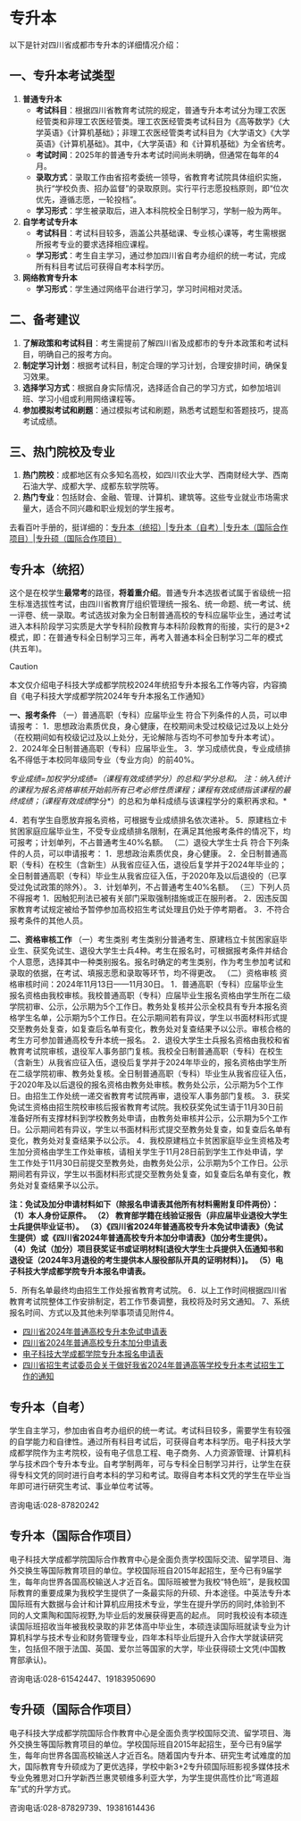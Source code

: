 # 专升本

以下是针对四川省成都市专升本的详细情况介绍：

## 一、专升本考试类型
1. **普通专升本**
    - **考试科目**：根据四川省教育考试院的规定，普通专升本考试分为理工农医经管类和非理工农医经管类。理工农医经管类考试科目为《高等数学》《大学英语》《计算机基础》；非理工农医经管类考试科目为《大学语文》《大学英语》《计算机基础》。其中，《大学英语》和《计算机基础》为全省统考。
    - **考试时间**：2025年的普通专升本考试时间尚未明确，但通常在每年的4月。
    - **录取方式**：录取工作由省招考委统一领导，省教育考试院具体组织实施，执行“学校负责、招办监督”的录取原则。实行平行志愿投档原则，即“位次优先，遵循志愿，一轮投档”。
    - **学习形式**：学生被录取后，进入本科院校全日制学习，学制一般为两年。
3. **自学考试专升本**
    - **考试科目**：考试科目较多，涵盖公共基础课、专业核心课等，考生需根据所报考专业的要求选择相应课程。
    - **学习形式**：考生自主学习，通过参加四川省自考办组织的统一考试，完成所有科目考试后可获得自考本科学历。
4. **网络教育专升本**
    - **学习形式**：学生通过网络平台进行学习，学习时间相对灵活。

## 二、备考建议
1. **了解政策和考试科目**：考生需提前了解四川省及成都市的专升本政策和考试科目，明确自己的报考方向。
2. **制定学习计划**：根据考试科目，制定合理的学习计划，合理安排时间，确保复习效果。
3. **选择学习方式**：根据自身实际情况，选择适合自己的学习方式，如参加培训班、学习小组或利用网络课程等。
4. **参加模拟考试和刷题**：通过模拟考试和刷题，熟悉考试题型和答题技巧，提高考试成绩。

## 三、热门院校及专业

1. **热门院校**：成都地区有众多知名高校，如四川农业大学、西南财经大学、西南石油大学、成都大学、成都东软学院等。
2. **热门专业**：包括财会、金融、管理、计算机、建筑等。这些专业就业市场需求量大，适合不同兴趣和职业规划的学生报考。

去看百叶手册的，挺详细的：[专升本（统招）](https://docs.qq.com/aio/DVlNIR3RlRUlIWE9X?nlc=1&p=1oWc87ER2F3w9iIyubs6RI&u=3ca4f3eff1c14da7b5a72d7985bb28c7)|[专升本（自考）](https://docs.qq.com/aio/DVlNIR3RlRUlIWE9X?nlc=1&p=P4qJcVyUAsldMaCtUHJjl9&u=3ca4f3eff1c14da7b5a72d7985bb28c7)|[专升本（国际合作项目）](https://docs.qq.com/aio/DVlNIR3RlRUlIWE9X?nlc=1&p=wHkYWj4K6OBteZcrCLU0BS&u=3ca4f3eff1c14da7b5a72d7985bb28c7)|[专升硕（国际合作项目）](https://docs.qq.com/aio/DVlNIR3RlRUlIWE9X?nlc=1&p=NTeUdCsRZ8HAoUm88kmiEm&u=3ca4f3eff1c14da7b5a72d7985bb28c7)

## 专升本（统招）

这个是在校学生**最常考**的路径，**将着重介绍**。普通专升本选拔者试属于省级统一招生标准选拔性考试，由四川省教育厅组织管理统一报名、统一命题、统一考试、统一评卷、统一录取。考试选拔对象为全日制普通高校的专科应届毕业生，通过考试进入本科阶段学习实质是大学专科阶段教育与本科阶段教育的衔接，实行的是3+2模式，即：在普通专科全日制学习三年，再考入普通本科全日制学习二年的模式(共五年)。

> [!CAUTION]
>
> 本文仅介绍电子科技大学成都学院校2024年统招专升本报名工作等内容，内容摘自《电子科技大学成都学院2024年专升本报名工作通知》

**一、报考条件**
（一）普通高职（专科）应届毕业生
符合下列条件的人员，可以申请报考：
1．思想政治素质优良，身心健康，在校期间未受过校级记过及以上处分（在校期间如有校级记过及以上处分，无论解除与否均不可参加专升本考试）。
2．2024年全日制普通高职（专科）应届毕业生。
3．学习成绩优良，专业成绩排名不得低于本校同年级同专业（专业方向）的前40%。

*专业成绩=加权学分成绩=（课程有效成绩学分）的总和/学分总和。
注：纳入统计的课程为报名资格审核开始前所有已考必修性质课程；课程有效成绩指该课程的最终成绩；（课程有效成绩*学分*）的总和为单科成绩与该课程学分的乘积再求和。*

4．若有学生自愿放弃报名资格，可根据专业成绩排名依次递补。
5．原建档立卡贫困家庭应届毕业生，不受专业成绩排名限制，在满足其他报考条件的情况下，均可报考；计划单列，不占普通考生40%名额。
（二）退役大学生士兵
符合下列条件的人员，可以申请报考：
1．思想政治素质优良，身心健康。
2．全日制普通高职（专科）在校生（含新生）从我省应征入伍，退役后复学并于2024年毕业的；全日制普通高职（专科）毕业生从我省应征入伍，于2020年及以后退役的（已享受过免试政策的除外）。
3．计划单列，不占普通考生40%名额。
（三）下列人员不得报考
1．因触犯刑法已被有关部门采取强制措施或正在服刑者。
2．因违反国家教育考试规定被给予暂停参加高校招生考试处理且仍处于停考期者。
3．不符合报考条件的其他人员。

**二、资格审核工作**
（一）考生类别
考生类别分普通考生、原建档立卡贫困家庭毕业生、获奖免试生、退役大学生士兵4种。考生在报名时，可根据报考条件并结合个人意愿，选择其中一种类别报名。报名时确定的考生类别，作为考生参加考试和录取的依据，在考试、填报志愿和录取等环节，均不得更改。
（二）资格审核
资格审核时间：2024年11月13日——11月30日。
1．普通高职（专科）应届毕业生报名资格由我校审核。我校普通高职（专科）应届毕业生报名资格由学生所在二级学院初审、公示，公示期为5个工作日。教务处复核并公示全校具有专升本报名资格学生名单，公示期为5个工作日。在公示期间若有异议，学生以书面材料形式提交至教务处复查，如复查后名单有变化，教务处对复查结果予以公示。审核合格的考生方可参加普通高校专升本统一报名。
2．退役大学生士兵报名资格由我校和省教育考试院审核，退役军人事务部门复核。我校全日制普通高职（专科）在校生（含新生）从我省应征入伍，退役后复学并于2024年毕业的，报名资格由学生所在二级学院初审、教务处复核。全日制普通高职（专科）毕业生从我省应征入伍，于2020年及以后退役的报名资格由教务处审核。教务处公示，公示期为5个工作日。由招生工作处统一递交省教育考试院再审，退役军人事务部门复核。
3．获奖免试生资格由招生院校审核后报省教育考试院。我校获奖免试生请于11月30日前准备好所有支撑材料到学校教务处申请，由教务处审核并公示，公示期为5个工作日。公示期间若有异议，学生以书面材料形式提交至教务处复查，如复查后名单有变化，教务处对复查结果予以公示。
4．我校原建档立卡贫困家庭毕业生资格及考生加分资格由学生工作处审核，请相关学生于11月28日前到学生工作处申请，学生工作处于11月30日前提交至教务处，由教务处公示，公示期为5个工作日。公示期间若有异议，学生以书面材料形式提交至教务处复查，如复查后名单有变化，教务处对复查结果予以公示。

**注：免试及加分申请材料如下（除报名申请表其他所有材料需附复印件两份）：**
**（1）本人身份证原件。**
**（2） 教育部学籍在线验证报告（非应届毕业退役大学生士兵提供毕业证书）。**
**（3）《四川省2024年普通高校专升本免试申请表》（免试生提供）或《四川省2024年普通高校专升本加分申请表》（加分考生提供）。**
**（4）免试（加分）项目获奖证书或证明材料[退役大学生士兵提供入伍通知书和退役证（2024年3月退役的考生提供本人服役部队开具的证明材料）]。**
**（5）电子科技大学成都学院专升本报名申请表。**

5．所有名单最终均由招生工作处报省教育考试院。
6．以上工作时间根据四川省教育考试院整体工作安排制定，若工作节奏调整，我校将及时另文通知。
7、系统报名时间、方式以及其他未列举事项请见附件4。

- [四川省2024年普通高校专升本免试申请表](https://docs.qq.com/aio/DVWZ4WUN0c3FzaUtt?u=3ca4f3eff1c14da7b5a72d7985bb28c7&no_promotion=1&p=PLB0wwuHZFVKBMNT0ppn4p)
- [四川省2024年普通高校专升本加分申请表](https://docs.qq.com/aio/DVWZ4WUN0c3FzaUtt?u=3ca4f3eff1c14da7b5a72d7985bb28c7&no_promotion=1&p=PLB0wwuHZFVKBMNT0ppn4p)
- [电子科技大学成都学院专升本报名申请表](https://docs.qq.com/aio/DVWZ4WUN0c3FzaUtt?u=3ca4f3eff1c14da7b5a72d7985bb28c7&no_promotion=1&p=PLB0wwuHZFVKBMNT0ppn4p)
- [四川省招生考试委员会关于做好我省2024年普通高等学校专升本考试招生工作的通知](https://docs.qq.com/aio/DVWZ4WUN0c3FzaUtt?u=3ca4f3eff1c14da7b5a72d7985bb28c7&no_promotion=1&p=PLB0wwuHZFVKBMNT0ppn4p)

## 专升本（自考）

学生自主学习，参加由省自考办组织的统一考试。考试科目较多，需要学生有较强的自学能力和自律性。通过所有科目考试后，可获得自考本科学历。电子科技大学成都学院作为主考院校，设有电子信息工程、电子商务、人力资源管理、计算机科学与技术四个专升本专业。自考学制两年，可与专科全日制学习并行，让学生在获得专科文凭的同时进行自考本科的学习和考试。取得自考本科文凭的学生在毕业当年即可进行研究生考试、事业单位考试等。

咨询电话:028-87820242

## 专升本（国际合作项目）

电子科技大学成都学院国际合作教育中心是全面负责学校国际交流、留学项目、海外交换生等国际教育项目的单位。学校国际班自2015年起招生，至今已有9届学生，每年向世界各国高校输送人才近百名。国际班被誉为我校“特色班”，是我校国际教育的重要成果为我校学生提供了一条最实际的升硕、升本途径。中英法专升本国际班有大数据与会计和计算机应用技术专业，学生在提升学历的同时,体验到不同的人文熏陶和国际视野,为毕业后的发展获得更高的起点。
同时我校设有本硕连读国际班招收当年被我校录取的非艺体高中毕业生，本硕连读国际班就读专业为计算机科学与技术专业和财务管理专业，四年本科毕业后提升入合作大学就读研究生，包括但不限于法国、英国、爱尔兰等国家的大学，毕业获得硕士文凭(中国教育部承认)。

咨询电话:028-61542447、19183950690

## 专升硕（国际合作项目）

电子科技大学成都学院国际合作教育中心是全面负责学校国际交流、留学项目、海外交换生等国际教育项目的单位。学校国际班自2015年起招生，至今已有9届学生，每年向世界各国高校输送人才近百名。随着国内专升本、研究生考试难度的加大，国际教育专升硕成为了更优选择，学校中新3+2专升硕国际班影视多媒体技术专业免雅思对口升学新西兰惠灵顿维多利亚大学，为学生提供高性价比“弯道超车”式的升学方式。

咨询电话:028-87829739、19381614436